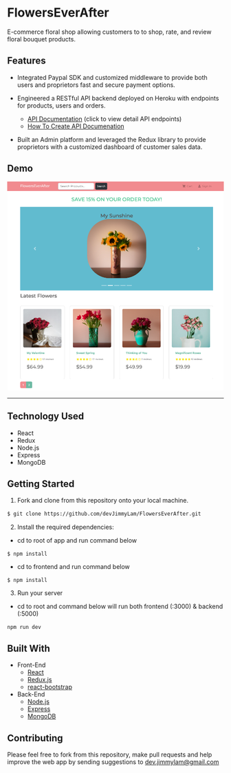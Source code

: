 
# FlowersEverAfter
E-commerce floral shop allowing customers to to shop, rate, and review floral bouquet products.
## Features
- Integrated Paypal SDK and customized middleware to provide both users and proprietors fast and secure payment options.

- Engineered a RESTful API backend deployed on Heroku with endpoints for products, users and orders.
  - [API Documentation](https://www.devjimmylam.com/flowersAPI.html) (click to view detail API endpoints)
  - [How To Create API Documenation](https://github.com/devJimmyLam/FlowersEverAfter/tree/main/API%20Documentation)

- Built an Admin platform and leveraged the Redux library to provide proprietors with a customized dashboard of customer sales data.

## Demo
<p align="center">
  <img src="./frontend/public/images/fea_welcome.png">
</p>
<hr/>

## Technology Used 
- React
- Redux
- Node.js
- Express
- MongoDB


## Getting Started
1. Fork and clone from this repository onto your local machine.
```bash
$ git clone https://github.com/devJimmyLam/FlowersEverAfter.git
```
2. Install the required dependencies:
- cd to root of app and run command below 
```
$ npm install
```
- cd to frontend and run command below
```
$ npm install
```
3. Run your server
- cd to root and command below will run both frontend (:3000) & backend (:5000)
```
npm run dev
```

## Built With
* Front-End
  * [React](https://reactjs.org/)
  * [Redux.js](https://redux.js.org/)
  * [react-bootstrap](https://react-bootstrap.github.io/)
* Back-End
  * [Node.js](https://www.oracle.com/java/technologies/)
  * [Express](https://expressjs.com/)
  * [MongoDB](https://www.mongodb.com/)

## Contributing
Please feel free to fork from this repository, make pull requests and help improve the web app by sending suggestions to dev.jimmylam@gmail.com

